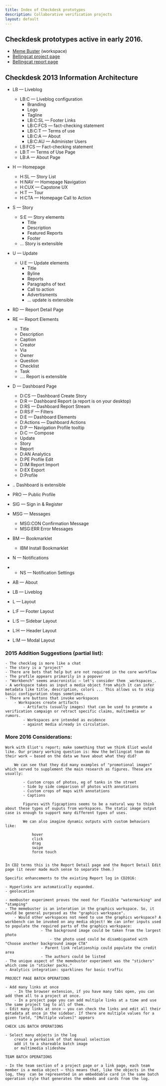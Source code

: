 ```yaml
---
title: Index of Checkdesk prototypes
description: Collaborative verification projects
layout: default
---
```


<h2>Checkdesk prototypes active in early 2016. </h2>

- [Meme Buster](/prototype/workspace) (workspace)
- [Bellingcat project page](/prototype/project?view=timeline)
- [Bellingcat report page](/prototype/report)

<h2>Checkdesk 2013 Information Architecture</h2>

- LB — Liveblog
  - LB:C — Liveblog configuration
    - Branding
    - Logo
    - Tagline
    - LB:C:SL — Footer Links
    - LB:C:FCS — fact-checking statement
    - LB:C:T — Terms of use
    - LB:C:A — About 
    - LB:C:AU — Administer Users
  - LB:FCS — Fact-checking statement
  - LB:T — Terms of Use Page
  - LB:A — About Page
- H — Homepage 
  - H:SL — Story List
  - H:NAV — Homepage Navigation
  - H:CUX — Capstone UX
  - H:T — Tour
  - H:CTA — Homepage Call to Action

- S — Story
  - S:E — Story elements
    - Title
    - Description
    - Featured Reports
    - Footer 
  - … Story is extensible
- U — Update
  - U:E — Update elements
    - Title
    - Byline
    - Reports
    - Paragraphs of text
    - Call to action
    - Advertisments
    - … update is extensible
- RD — Report Detail Page
- RE — Report Elements
  - Title
  - Description
  - Caption
  - Creator
  - Via
  - Owner
  - Question
  - Checklist
  - Task
  - …. Report is extensible
- D — Dashboard Page
  - D:CS — Dashboard Create Story 
  - D:R — Dashboard Report (a report is on your desktop)
  - D:RS — Dashboard Report Stream
  - D:RS:F — Filters 
  - D:E — Dashboard Elements
  - D:Actions — Dashboard Actions
  - D:P — Navigation Profile tooltip
  - D:C — Compose 
  - Update 
  - Story 
  - Report
  - D:AN Analytics
  - D:PE Profile Edit 
  - D:IM Report Import
  - D:EX Export
  - D:Profile
- .. Dashboard is extensible
- PRO — Public Profile
- SIG — Sign in & Register
- MSG — Messages
  + MSG:CON Confirmation Message
  + MSG:ERR Error Messages
- BM — Bookmarklet
  + IBM Install Bookmarklet
- N — Notifications
- + NS — Notification Settings
- AB — About 
- LB — Liveblog
- L — Layout
- L:F — Footer Layout
- L:S — Sidebar Layout
- L:H — Header Layout
- L:M — Modal Layout

<h3>2015 Addition Suggestions (partial list):</h3>

    - The checklog is more like a chat
    - The story is a "project"
    - There are bots that help but are not required in the core workflow
    - The profile appears primarily in a popover
    - "Workbench" seems anacronistic — let's consider them _workspaces_.
    - A workspace takes as input a media object from which it can infer metadata like title, description, colors ... This allows us to skip basic configuration steps sometimes.
    - There are buttons that invoke workspaces
        - Workspaces create artifacts 
            - Artifacts (usually images) that can be used to promote a verification campaign or retract specific claims, multimedia or rumors.
            - Workspaces are intended as evidence 
            - against media already in circulation.

<h3>More 2016 Considerations:</h3>

    Work with Eliot's report; make something that we think Eliot would like. Our primary working question is: How the bellingcat team do their work — based on the data we have about what they did?

        We can see that they did many examples of "promotional images" which served to supplement the main research as figures. These are usually: 

            - Custom crops of photos, eg of tanks in the street
            - Side by side comparison of photos with annotations
            - Custom crops of maps with annotations
            - Captions

            Figures with figcaptions seems to be a natural way to think about these types of ouputs from workspaces. The static image output case is enough to support many different types of uses.

            We can also imagine dynamic outputs with custom behaviors like: 

                hover 
                click
                drag
                swipe
                force touch


    In CD2 terms this is the Report Detail page and the Report Detail Edit page (it never made much sense to separate them.)

    Specific enhancements to the existing Report log in CD2016: 

    - Hyperlinks are automatically expanded. 
    - geolocation 

    - membuster experiment proves the need for flexible "watermarking" and "stamping"
    - The memebuster is an interation in the graphics workspace. So, it would be general purposed as the "graphics workspace".
        - Would other workspaces not need to use the graphics workspace? A workbench can be invoked on any media object! We can infer inputs used to populate the required parts of the graphics workspace: 
                    - The background image could be taken from the largest photo
                        - the photo used could be disambiguated with "Choose another background image CTA"
                    - Parent link relationship could populate the credit area
                    - The authors could be listed
    - The unique aspect of the memebuster experiment was the "stickers" which come in "sticker packs."
    - Analytics integration: sparklines for basic traffic

    PROJECT PAGE BATCH OPERATIONS

    - Add many links at once 
        - In the browser extension, if you have many tabs open, you can add them all to a project at once.
        - In a project page you can add multiple links at a time and use the same project tag to all of them.
    - Edit many links at once — you can check the links and edit all their metadata at once in the sidebar. If there are multiple values for a given field, "[Multiple values]" appears

    CHECK LOG BATCH OPERATIONS

    - Select many objects in the log
        create a permalink of that manual selection
        add it to a shareable batch image 
        or multimedia slideshow

    TEAM BATCH OPERATIONS

    - In the team section of a project page or a link page, each team member is a media object — this means that, like the objects in the log, they  can be represented in an embeddable card in the same batch operation style that generates the embeds and cards from the log.